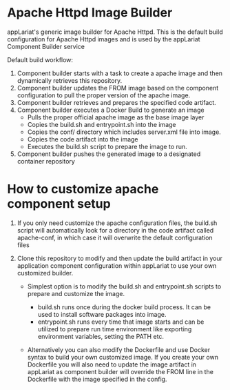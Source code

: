 # Apache Httpd Image Builder

appLariat's generic image builder for Apache Httpd. This is the default build configuration for Apache Httpd images and is used by the appLariat Component Builder service

Default build workflow:

1. Component builder starts with a task to create a apache image and then dynamically retrieves this repository.
2. Component builder updates the FROM image based on the component configuration to pull the proper version of the apache image.
3. Component builder retrieves and prepares the specified code artifact.
4. Component builder executes a Docker Build to generate an image
    - Pulls the proper official apache image as the base image layer
    - Copies the build.sh and entrypoint.sh into the image
    - Copies the conf/ directory which includes server.xml file into image.
    - Copies the code artifact into the image
    - Executes the build.sh script to prepare the image to run.
5. Component builder pushes the generated image to a designated container repository

# How to customize apache component setup
1. If you only need customize the apache configuration files, the build.sh script will automatically look for a directory in the code artifact called apache-conf, in which case it will overwrite the default configuration files

2. Clone this repository to modify and then update the build artifact in your application component configuration within appLariat to use your own customized builder.
    - Simplest option is to modify the build.sh and entrypoint.sh scripts to prepare and customize the image. 
      - build.sh runs once during the docker build process. It can be used to install software packages into image.
      - entrypoint.sh runs every time that image starts and can be utilized to prepare run time environment like exporting environment variables, setting the PATH etc.
  
    - Alternatively you can also modify the Dockerfile and use Docker syntax to build your own customized image. If you create your own Dockerfile you will also need to update the image artifact in appLariat as component builder will override the FROM line in the Dockerfile with the image specified in the config.

